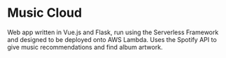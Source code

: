 # Music Cloud
Web app written in Vue.js and Flask, run using the Serverless Framework and designed to be deployed onto AWS Lambda.
Uses the Spotify API to give music recommendations and find album artwork.
